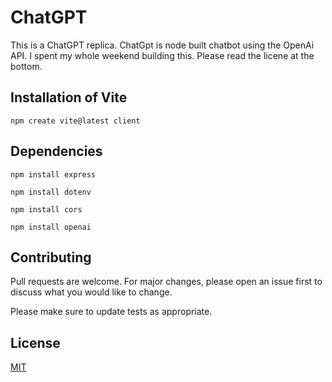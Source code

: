 # ChatGPT

This is a ChatGPT replica. ChatGpt is node built chatbot using the OpenAi API. I spent my whole weekend building this. Please read the licene at the bottom.

## Installation of Vite

```npm create vite@latest client```

## Dependencies

```npm install express```

```npm install dotenv```

```npm install cors```

```npm install openai```

## Contributing

Pull requests are welcome. For major changes, please open an issue first
to discuss what you would like to change.

Please make sure to update tests as appropriate.

## License

[MIT](https://choosealicense.com/licenses/mit/)
